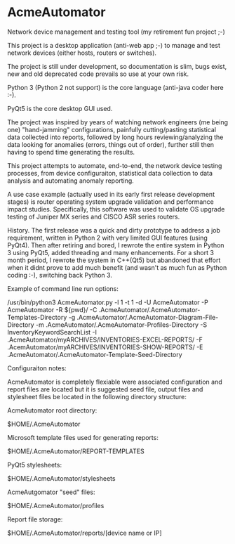 # AcmeAutomator
Network device management and testing tool (my retirement fun project ;-)

This project is a desktop application (anti-web app ;-) to manage and test network devices (either hosts, routers or switches).

The project is still under development, so documentation is slim, bugs exist, new and old deprecated code prevails so use at your own risk.

Python 3 (Python 2 not support) is the core language (anti-java coder here :-).

PyQt5 is the core desktop GUI used.

The project was inspired by years of watching network engineers (me being one) "hand-jamming" configurations, painfully cutting/pasting statistical data collected into reports, followed by long hours reviewing/analyzing the data looking for anomalies (errors, things out of order), further still then having to spend time generating the results.

This project attempts to automate, end-to-end, the network device testing processes, from device configuraiton, statistical data collection to data analysis and automating anomaly reporting.

A use case example (actually used in its early first release development stages) is router operating system upgrade validation and performance impact studies.  Specifically, this software was used to validate OS upgrade testing of Juniper MX series and CISCO ASR series routers.

History.  The first release was a quick and dirty prototype to address a job requirement, written in Python 2 with very limited GUI features (using PyQt4).  Then after retiring and bored, I rewrote the entire system in Python 3 using PyQt5, added threading and many enhancements.  For a short 3 month period, I rewrote the system in C++(Qt5) but abandoned that effort when it didnt prove to add much benefit (and wasn't as much fun as Python coding :-), switching back Python 3.

Example of command line run options:

/usr/bin/python3 AcmeAutomator.py -l 1 -t 1 -d -U AcmeAutomator -P AcmeAutomator -R ${pwd}/ -C .AcmeAutomator/.AcmeAutomator-Templates-Directory -g .AcmeAutomator/.AcmeAutomator-Diagram-File-Directory -m .AcmeAutomator/.AcmeAutomator-Profiles-Directory -S InventoryKeywordSearchList -I .AcmeAutomator/myARCHIVES/INVENTORIES-EXCEL-REPORTS/ -F .AcemAutomator/myARCHIVES/INVENTORIES-SHOW-REPORTS/ -E .AcmeAutomator/.AcmeAutomator-Template-Seed-Directory

Configuraiton notes:

AcmeAutomator is completely flexiable were associated configuration and report files are located but it is suggested seed file, output files and stylesheet files be located in the following directory structure:

AcmeAutomator root directory:

$HOME/.AcmeAutomator

Microsoft template files used for generating reports:

$HOME/.AcmeAutomator/REPORT-TEMPLATES

PyQt5 stylesheets:

$HOME/.AcmeAutomator/stylesheets

AcmeAutgomator "seed" files:

$HOME/.AcmeAutomator/profiles

Report file storage:

$HOME/.AcmeAutomator/reports/[device name or IP]
